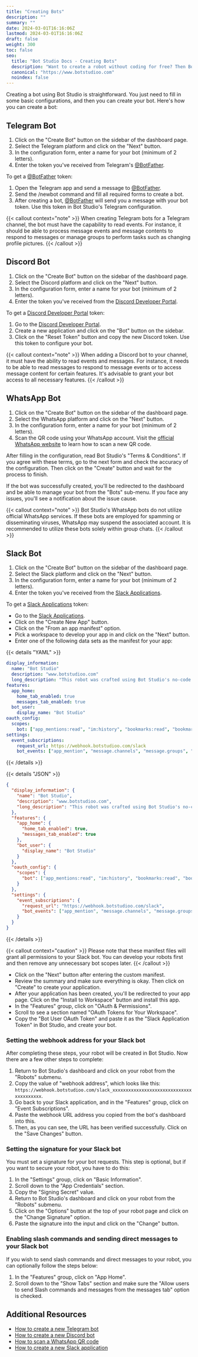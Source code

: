 ```yaml
---
title: "Creating Bots"
description: ""
summary: ""
date: 2024-03-01T16:16:06Z
lastmod: 2024-03-01T16:16:06Z
draft: false
weight: 300
toc: false
seo:
  title: "Bot Studio Docs - Creating Bots"
  description: "Want to create a robot without coding for free? Then Bot Studio is what you need. Click here to see how to create a robot for all platforms."
  canonical: "https://www.botstudioo.com"
  noindex: false
---
```


Creating a bot using Bot Studio is straightforward. You just need to fill in some basic configurations, and then you can create your bot. Here's how you can create a bot:

## Telegram Bot

1. Click on the "Create Bot" button on the sidebar of the dashboard page.
2. Select the Telegram platform and click on the "Next" button.
3. In the configuration form, enter a name for your bot (minimum of 2 letters).
4. Enter the token you've received from Telegram's [@BotFather](https://t.me/BotFather).

To get a [@BotFather](https://t.me/BotFather) token:

1. Open the Telegram app and send a message to [@BotFather](https://t.me/BotFather).
2. Send the /newbot command and fill all required forms to create a bot.
3. After creating a bot, [@BotFather](https://t.me/BotFather) will send you a message with your bot token. Use this token in Bot Studio's Telegram configuration.

{{< callout context="note" >}}
When creating Telegram bots for a Telegram channel, the bot must have the capability to read events. For instance, it should be able to process message events and message contents to respond to messages or manage groups to perform tasks such as changing profile pictures.
{{< /callout >}}

## Discord Bot

1. Click on the "Create Bot" button on the sidebar of the dashboard page.
2. Select the Discord platform and click on the "Next" button.
3. In the configuration form, enter a name for your bot (minimum of 2 letters).
4. Enter the token you've received from the [Discord Developer Portal](https://discord.com/developers/applications).

To get a [Discord Developer Portal](https://discord.com/developers/applications) token:

1. Go to the [Discord Developer Portal](https://discord.com/developers/applications).
2. Create a new application and click on the "Bot" button on the sidebar.
3. Click on the "Reset Token" button and copy the new Discord token. Use this token to configure your bot.

{{< callout context="note" >}}
When adding a Discord bot to your channel, it must have the ability to read events and messages. For instance, it needs to be able to read messages to respond to message events or to access message content for certain features. It's advisable to grant your bot access to all necessary features.
{{< /callout >}}

## WhatsApp Bot

1. Click on the "Create Bot" button on the sidebar of the dashboard page.
2. Select the WhatsApp platform and click on the "Next" button.
3. In the configuration form, enter a name for your bot (minimum of 2 letters).
4. Scan the QR code using your WhatsApp account. Visit the [official WhatsApp website](https://faq.whatsapp.com/1317564962315842/?cms_platform=web) to learn how to scan a new QR code.

After filling in the configuration, read Bot Studio's "Terms & Conditions". If you agree with these terms, go to the next form and check the accuracy of the configuration. Then click on the "Create" button and wait for the process to finish.

If the bot was successfully created, you'll be redirected to the dashboard and be able to manage your bot from the "Bots" sub-menu. If you face any issues, you'll see a notification about the issue cause.

{{< callout context="note" >}}
Bot Studio's WhatsApp bots do not utilize official WhatsApp services. If these bots are employed for spamming or disseminating viruses, WhatsApp may suspend the associated account. It is recommended to utilize these bots solely within group chats.
{{< /callout >}}

## Slack Bot

1. Click on the "Create Bot" button on the sidebar of the dashboard page.
2. Select the Slack platform and click on the "Next" button.
3. In the configuration form, enter a name for your bot (minimum of 2 letters).
4. Enter the token you've received from the [Slack Applications](https://api.slack.com/apps).

To get a [Slack Applications](https://api.slack.com/apps) token:

- Go to the [Slack Applications](https://api.slack.com/apps).
- Click on the "Create New App" button.
- Click on the "From an app manifest" option.
- Pick a workspace to develop your app in and click on the "Next" button.
- Enter one of the following data sets as the manifest for your app:

{{< details "YAML" >}}

```yaml
display_information:
  name: "Bot Studio"
  description: "www.botstudioo.com"
  long_description: "This robot was crafted using Bot Studio's no-code robot maker, available at www.botstudioo.com. The details provided serve as an illustration of Bot Studio's capabilities within Slack, and they can be tailored to suit your specific requirements."
features:
  app_home:
    home_tab_enabled: true
    messages_tab_enabled: true
  bot_user:
    display_name: "Bot Studio"
oauth_config:
  scopes:
    bot: ["app_mentions:read", "im:history", "bookmarks:read", "bookmarks:write", "calls:read", "calls:write", "canvases:read", "canvases:write", "channels:history", "channels:join", "channels:manage", "channels:read", "channels:write.invites", "channels:write.topic", "chat:write", "chat:write.customize", "chat:write.public", "commands", "conversations.connect:manage", "conversations.connect:read", "conversations.connect:write", "dnd:read", "emoji:read", "files:read", "files:write", "groups:history", "groups:read", "groups:write", "groups:write.invites", "groups:write.topic", "im:read", "im:write", "im:write.invites", "im:write.topic", "incoming-webhook", "links.embed:write", "links:read", "links:write", "metadata.message:read", "mpim:history", "mpim:read", "mpim:write", "mpim:write.invites", "mpim:write.topic", "pins:read", "pins:write", "reactions:read", "reactions:write", "reminders:read", "reminders:write", "remote_files:read", "remote_files:share", "remote_files:write", "team.billing:read", "team.preferences:read", "team:read", "usergroups:read", "usergroups:write", "users.profile:read", "users:read", "users:read.email", "users:write", "workflow.steps:execute"]
settings:
  event_subscriptions:
    request_url: https://webhook.botstudioo.com/slack
    bot_events: ["app_mention", "message.channels", "message.groups", "message.im", "message.mpim"]
```

{{< /details >}}

{{< details "JSON" >}}

```json
{
  "display_information": {
    "name": "Bot Studio",
    "description": "www.botstudioo.com",
    "long_description": "This robot was crafted using Bot Studio's no-code robot maker, available at www.botstudioo.com. The details provided serve as an illustration of Bot Studio's capabilities within Slack, and they can be tailored to suit your specific requirements."
  },
  "features": {
    "app_home": {
      "home_tab_enabled": true,
      "messages_tab_enabled": true
    },
    "bot_user": {
      "display_name": "Bot Studio"
    }
  },
  "oauth_config": {
    "scopes": {
      "bot": ["app_mentions:read", "im:history", "bookmarks:read", "bookmarks:write", "calls:read", "calls:write", "canvases:read", "canvases:write", "channels:history", "channels:join", "channels:manage", "channels:read", "channels:write.invites", "channels:write.topic", "chat:write", "chat:write.customize", "chat:write.public", "commands", "conversations.connect:manage", "conversations.connect:read", "conversations.connect:write", "dnd:read", "emoji:read", "files:read", "files:write", "groups:history", "groups:read", "groups:write", "groups:write.invites", "groups:write.topic", "im:read", "im:write", "im:write.invites", "im:write.topic", "incoming-webhook", "links.embed:write", "links:read", "links:write", "metadata.message:read", "mpim:history", "mpim:read", "mpim:write", "mpim:write.invites", "mpim:write.topic", "pins:read", "pins:write", "reactions:read", "reactions:write", "reminders:read", "reminders:write", "remote_files:read", "remote_files:share", "remote_files:write", "team.billing:read", "team.preferences:read", "team:read", "usergroups:read", "usergroups:write", "users.profile:read", "users:read", "users:read.email", "users:write", "workflow.steps:execute"]
    }
  },
  "settings": {
    "event_subscriptions": {
      "request_url": "https://webhook.botstudioo.com/slack",
      "bot_events": ["app_mention", "message.channels", "message.groups", "message.im", "message.mpim"]
    }
  }
}
```

{{< /details >}}

{{< callout context="caution" >}}
Please note that these manifest files will grant all permissions to your Slack bot. You can develop your robots first and then remove any unnecessary bot scopes later.
{{< /callout >}}

- Click on the "Next" button after entering the custom manifest.
- Review the summary and make sure everything is okay. Then click on "Create" to create your application.
- After your application has been created, you'll be redirected to your app page. Click on the "Install to Workspace" button and install this app.
- In the "Features" group, click on "OAuth & Permissions".
- Scroll to see a section named "OAuth Tokens for Your Workspace".
- Copy the "Bot User OAuth Token" and paste it as the "Slack Application Token" in Bot Studio, and create your bot.

### Setting the webhook address for your Slack bot

After completing these steps, your robot will be created in Bot Studio. Now there are a few other steps to complete:

1. Return to Bot Studio's dashboard and click on your robot from the "Robots" submenu.
2. Copy the value of "webhook address", which looks like this: `https://webhook.botstudioo.com/slack_xxxxxxxxxxxxxxxxxxxxxxxxxxxxxxxxxxxxxxxx`.
3. Go back to your Slack application, and in the "Features" group, click on "Event Subscriptions".
4. Paste the webhook URL address you copied from the bot's dashboard into this.
5. Then, as you can see, the URL has been verified successfully. Click on the "Save Changes" button.

### Setting the signature for your Slack bot

You must set a signature for your bot requests. This step is optional, but if you want to secure your robot, you have to do this:

1. In the "Settings" group, click on "Basic Information".
2. Scroll down to the "App Credentials" section.
3. Copy the "Signing Secret" value.
4. Return to Bot Studio's dashboard and click on your robot from the "Robots" submenu.
5. Click on the "Options" button at the top of your robot page and click on the "Change Signature" option.
6. Paste the signature into the input and click on the "Change" button.

### Enabling slash commands and sending direct messages to your Slack bot

If you wish to send slash commands and direct messages to your robot, you can optionally follow the steps below:

1. In the "Features" group, click on "App Home".
2. Scroll down to the "Show Tabs" section and make sure the "Allow users to send Slash commands and messages from the messages tab" option is checked.

## Additional Resources

- [How to create a new Telegram bot](https://core.telegram.org/bots/features#botfather)
- [How to create a new Discord bot](https://discord.com/developers/docs/quick-start/getting-started)
- [How to scan a WhatsApp QR code](https://faq.whatsapp.com/1317564962315842/?cms_platform=web)
- [How to create a new Slack application](https://api.slack.com/start/quickstart)
